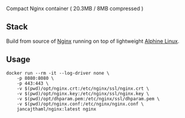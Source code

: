 Compact Nginx container ( 20.3MB / 8MB compressed )

## Stack

Build from source of [Nginx](http://nginx.org/download) running on top of lightweight [Alphine Linux](https://alpinelinux.org).

## Usage

```
docker run --rm -it --log-driver none \
	-p 8080:8080 \
	-p 443:443 \
	-v $(pwd)/opt/nginx.crt:/etc/nginx/ssl/nginx.crt \
	-v $(pwd)/opt/nginx.key:/etc/nginx/ssl/nginx.key \
	-v $(pwd)/opt/dhparam.pem:/etc/nginx/ssl/dhparam.pem \
	-v $(pwd)/opt/nginx.conf:/etc/nginx/nginx.conf \
	jancajthaml/nginx:latest nginx
```